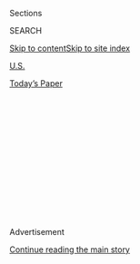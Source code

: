 <div id="app">

<div>

<div>

<div>

<div class="NYTAppHideMasthead css-1q2w90k e1suatyy0">

<div class="section css-ui9rw0 e1suatyy2">

<div class="css-eph4ug er09x8g0">

<div class="css-6n7j50">

</div>

<span class="css-1dv1kvn">Sections</span>

<div class="css-10488qs">

<span class="css-1dv1kvn">SEARCH</span>

</div>

[Skip to content](#site-content)[Skip to site
index](#site-index)

</div>

<div id="masthead-section-label" class="css-1wr3we4 eaxe0e00">

[U.S.](https://www.nytimes.com/section/us)

</div>

<div class="css-10698na e1huz5gh0">

</div>

</div>

<div id="masthead-bar-one" class="section hasLinks css-15hmgas e1csuq9d3">

<div class="css-uqyvli e1csuq9d0">

</div>

<div class="css-1uqjmks e1csuq9d1">

</div>

<div class="css-9e9ivx">

[](https://myaccount.nytimes.com/auth/login?response_type=cookie&client_id=vi)

</div>

<div class="css-1bvtpon e1csuq9d2">

[Today’s
Paper](https://www.nytimes.com/section/todayspaper)

</div>

</div>

</div>

</div>

<div data-aria-hidden="false">

<div id="site-content" data-role="main">

<div>

<div class="css-1aor85t" style="opacity:0.000000001;z-index:-1;visibility:hidden">

<div class="css-1hqnpie">

<div class="css-epjblv">

<span class="css-17xtcya">[U.S.](/section/us)</span><span class="css-x15j1o">|</span><span class="css-fwqvlz">Powerful
Ohio Republican Is Arrested in $60 Million Corruption
Scheme</span>

</div>

<div class="css-k008qs">

<div class="css-1iwv8en">

<span class="css-18z7m18"></span>

<div>

</div>

</div>

<span class="css-1n6z4y">https://nyti.ms/3jsGrys</span>

<div class="css-1705lsu">

<div class="css-4xjgmj">

<div class="css-4skfbu" data-role="toolbar" data-aria-label="Social Media Share buttons, Save button, and Comments Panel with current comment count" data-testid="share-tools">

  - 
  - 
  - 
  - 
    
    <div class="css-6n7j50">
    
    </div>

  - 

</div>

</div>

</div>

</div>

</div>

</div>

<div id="NYT_TOP_BANNER_REGION" class="css-13pd83m">

</div>

<div id="top-wrapper" class="css-1sy8kpn">

<div id="top-slug" class="css-l9onyx">

Advertisement

</div>

[Continue reading the main
story](#after-top)

<div class="ad top-wrapper" style="text-align:center;height:100%;display:block;min-height:250px">

<div id="top" class="place-ad" data-position="top" data-size-key="top">

</div>

</div>

<div id="after-top">

</div>

</div>

<div>

<div id="sponsor-wrapper" class="css-1hyfx7x">

<div id="sponsor-slug" class="css-19vbshk">

Supported by

</div>

[Continue reading the main
story](#after-sponsor)

<div id="sponsor" class="ad sponsor-wrapper" style="text-align:center;height:100%;display:block">

</div>

<div id="after-sponsor">

</div>

</div>

<div class="css-186x18t">

</div>

<div class="css-1vkm6nb ehdk2mb0">

# Powerful Ohio Republican Is Arrested in $60 Million Corruption Scheme

</div>

The House speaker was connected with a conspiracy to enact a $1.3
billion bailout of an energy company, the F.B.I. said.

<div class="css-79elbk" data-testid="photoviewer-wrapper">

<div class="css-z3e15g" data-testid="photoviewer-wrapper-hidden">

</div>

<div class="css-1a48zt4 ehw59r15" data-testid="photoviewer-children">

![<span class="css-16f3y1r e13ogyst0" data-aria-hidden="true">Larry
Householder, the Republican speaker of Ohio’s House of
Representatives. </span><span class="css-cnj6d5 e1z0qqy90" itemprop="copyrightHolder"><span class="css-1ly73wi e1tej78p0">Credit...</span><span><span>John
Minchillo/Associated
Press</span></span></span>](https://static01.nyt.com/images/2020/07/21/us/21OHIOARRESTS-householder/merlin_163625931_f1a8cad6-cf03-46bc-843b-5345a6791db7-articleLarge.jpg?quality=75&auto=webp&disable=upscale)

</div>

</div>

<div class="css-18e8msd">

<div class="css-vp77d3 epjyd6m0">

<div class="css-1baulvz">

By <span class="css-1baulvz last-byline" itemprop="name">Giulia
McDonnell Nieto del Rio</span>

</div>

</div>

  - 
    
    <div class="css-ld3wwf e16638kd2">
    
    Published July 21, 2020Updated July 22,
    2020
    
    </div>

  - 
    
    <div class="css-4xjgmj">
    
    <div class="css-pvvomx" data-role="toolbar" data-aria-label="Social Media Share buttons, Save button, and Comments Panel with current comment count" data-testid="share-tools">
    
      - 
      - 
      - 
      - 
        
        <div class="css-6n7j50">
        
        </div>
    
      - 
    
    </div>
    
    </div>

</div>

</div>

<div class="section meteredContent css-1r7ky0e" name="articleBody" itemprop="articleBody">

<div class="css-1fanzo5 StoryBodyCompanionColumn">

<div class="css-53u6y8">

Federal agents on Tuesday arrested one of the most powerful officials in
Ohio state government, the Republican House speaker, along with a former
state Republican Party chairman and three other people in what law
enforcement officials described as a $60 million scheme to bail out a
foundering energy company.

In a criminal complaint, the F.B.I. described a wide-ranging conspiracy
in which the energy company helped finance the election of the House
speaker, Larry Householder, in 2018. It then allegedly bankrolled an
effort led by Mr. Householder to pass a $1.3 billion bill subsidizing
two troubled nuclear power plants and a campaign to defeat a 2019
referendum to repeal that bill.

Along the way, the company also put $500,000 into Mr. Householder’s
personal accounts, including more than $100,000 to pay for costs related
to a home he owned in Florida, according to the complaint. Millions more
were paid in bribes to Mr. Householder’s co-conspirators, the complaint
said.

The conspiracy was “likely the largest bribery, money-laundering scheme
ever perpetrated against the people of the state of Ohio,” the United
States attorney for the Southern District of Ohio, David M. DeVillers,
said in a news conference.Though the criminal complaint did not name the
energy company, the two nuclear power plants were owned by FirstEnergy
Solutions, a former subsidiary of FirstEnergy Corp.

</div>

</div>

<div class="css-1fanzo5 StoryBodyCompanionColumn">

<div class="css-53u6y8">

FirstEnergy Solutions is now known as Energy Harbor, [a separate
corporate entity](https://www.energyandpolicy.org/energy-harbor/) from
FirstEnergy Corp. Energy Harbor owns the two nuclear plants that Mr.
Householder helped bail out, according to the Energy and Policy
Institute. The institute said that the criminal complaint indicates that
three entities — FirstEnergy Corp., FirstEnergy Solutions and
FirstEnergy Service Co., another subsidiary of FirstEnergy Corp. —
together provided the $60 million for the scheme.

FirstEnergy Corp. **** said in a statement on Tuesday that it had
received subpoenas “in connection with the investigation surrounding
Ohio House Bill 6,” and intended to cooperate with investigators. Energy
Harbor said they are reviewing the complaint and will cooperate with the
investigation.

Mr. Householder, 61, who was arrested on his farm east of Columbus on
Tuesday morning, faces a maximum sentence of 20 years in prison and a
$250,000 fine, officials said. He is the second recent Ohio House
speaker to be ensnared in a federal investigation, following Cliff
Rosenberger, [who resigned in 2018 but has yet to be charged with a
crime](https://www.daytondailynews.com/news/fbi-case-continues-year-after-ohio-house-speaker-rosenberger-resigned/MprQEzliOlvmk9jRkGbVyN/).

The speaker, a mainstay of Ohio politics who is up for re-election this
year, previously served as House speaker until 2004, when he reached
term limits amid reports of possible corruption, the complaint said. He
was never charged, however, and successfully reclaimed his old seat in
2016 before being elected speaker in 2019.

Also arrested in the conspiracy was Matt Borges, a former chairman of
the Ohio Republican Party and ally of John Kasich, a former Ohio
governor who sought the Republican presidential nomination in 2016.
After Donald J. Trump won the presidency in 2016, he [intervened to oust
Mr.
Borges](https://www.nytimes.com/2017/01/06/us/politics/donald-trump-transition.html).
Last month, [Mr. Borges started a super PAC](https://rightsidepac.com/)
aimed at convincing Republicans to vote against Mr. Trump in November.

</div>

</div>

<div class="css-1fanzo5 StoryBodyCompanionColumn">

<div class="css-53u6y8">

The other people charged in the scheme were Jeff Longstreth, a political
strategist for Mr. Householder; Juan Cespedes, a lobbyist also close to
Mr. Householder; and Neil Clark, a lobbyist.

Dave Anderson, the policy and communications manager for the Energy and
Policy Institute, a nonprofit organization that supports clean energy,
said FirstEnergy Solutions needed Mr. Householder’s help because its
coal and nuclear plants could not generate electricity cheaply enough to
compete with newer and cleaner forms of energy. The bailout legislation,
House Bill 6, helped support two of the company’s nuclear plants and
several coal plants, Mr. Anderson said.

“Once he was elected,” Mr. Anderson said of Mr. Householder, “he made
passing this bill a top priority of his.” It was signed by Gov. Mike
DeWine in 2019.

On Tuesday, Mr. DeWine called for Mr. Householder’s resignation. “This
is a sad day for Ohio,” the governor said in a statement.

FirstEnergy Solutions filed for bankruptcy in 2018, and after
restructuring became known as Energy Harbor in February.

Funds from FirstEnergy financed the successful campaigns of what Mr.
DeVillers called “Team Householder” — 21 candidates who subsequently
supported Mr. Householder as speaker. All but one voted for House Bill
6.

Much of the company’s money went to a nonprofit organization called
Generation Now that supported political and lobbying campaigns. A major
portion, as much as $38 million, was spent defeating a referendum to
repeal the bailout bill. The complaint described the payments as “akin
to bags of cash” that were “not regulated, not reported, not subject to
public scrutiny.”

</div>

</div>

<div class="css-1fanzo5 StoryBodyCompanionColumn">

<div class="css-53u6y8">

Ohio’s secretary of state, Frank LaRose, said he had referred 19
possible violations of Ohio campaign finance laws relating to the
conspiracy to the Ohio Elections Commission.

House Republicans issued a statement on Tuesday saying they were
“shocked” to learn about the charges against Mr. Householder. “To our
knowledge, no other member of the Ohio General Assembly is under
investigation in connection with these allegations. We have not been in
contact with Speaker Householder today,” the statement says.

Mr. DeVillers said the investigation was continuing.

Reid J. Epstein contributed reporting.

</div>

</div>

</div>

<div>

</div>

<div>

</div>

<div>

</div>

<div>

<div id="bottom-wrapper" class="css-1ede5it">

<div id="bottom-slug" class="css-l9onyx">

Advertisement

</div>

[Continue reading the main
story](#after-bottom)

<div id="bottom" class="ad bottom-wrapper" style="text-align:center;height:100%;display:block;min-height:90px">

</div>

<div id="after-bottom">

</div>

</div>

</div>

</div>

</div>

## Site Index

<div>

</div>

## Site Information Navigation

  - [© <span>2020</span> <span>The New York Times
    Company</span>](https://help.nytimes.com/hc/en-us/articles/115014792127-Copyright-notice)

<!-- end list -->

  - [NYTCo](https://www.nytco.com/)
  - [Contact
    Us](https://help.nytimes.com/hc/en-us/articles/115015385887-Contact-Us)
  - [Work with us](https://www.nytco.com/careers/)
  - [Advertise](https://nytmediakit.com/)
  - [T Brand Studio](http://www.tbrandstudio.com/)
  - [Your Ad
    Choices](https://www.nytimes.com/privacy/cookie-policy#how-do-i-manage-trackers)
  - [Privacy](https://www.nytimes.com/privacy)
  - [Terms of
    Service](https://help.nytimes.com/hc/en-us/articles/115014893428-Terms-of-service)
  - [Terms of
    Sale](https://help.nytimes.com/hc/en-us/articles/115014893968-Terms-of-sale)
  - [Site
    Map](https://spiderbites.nytimes.com)
  - [Help](https://help.nytimes.com/hc/en-us)
  - [Subscriptions](https://www.nytimes.com/subscription?campaignId=37WXW)

</div>

</div>

</div>

</div>
